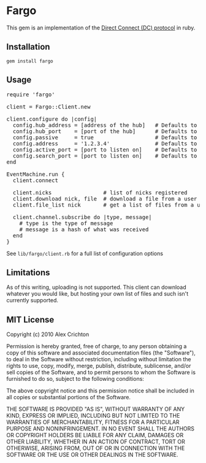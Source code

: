 # Fargo

This gem is an implementation of the [Direct Connect (DC) protocol](http://en.wikipedia.org/wiki/Direct_Connect_\(file_sharing\)) in ruby.

## Installation

`gem install fargo`

## Usage

<pre>
require 'fargo'

client = Fargo::Client.new

client.configure do |config|
  config.hub_address = [address of the hub]   # Defaults to 127.0.0.1
  config.hub_port    = [port of the hub]      # Defaults to 7314
  config.passive     = true                   # Defaults to false
  config.address     = '1.2.3.4'              # Defaults to machine IP
  config.active_port = [port to listen on]    # Defaults to 7315
  config.search_port = [port to listen on]    # Defaults to 7316
end

EventMachine.run {
  client.connect

  client.nicks                # list of nicks registered
  client.download nick, file  # download a file from a user
  client.file_list nick       # get a list of files from a user

  client.channel.subscribe do |type, message|
    # type is the type of message
    # message is a hash of what was received
  end
}
</pre>

See `lib/fargo/client.rb` for a full list of configuration options

## Limitations

As of this writing, uploading is not supported. This client can download whatever you would like, but hosting your own list of files and such isn't currently supported.

## MIT License

Copyright (c) 2010 Alex Crichton

Permission is hereby granted, free of charge, to any person obtaining a copy
of this software and associated documentation files (the "Software"), to deal
in the Software without restriction, including without limitation the rights
to use, copy, modify, merge, publish, distribute, sublicense, and/or sell
copies of the Software, and to permit persons to whom the Software is
furnished to do so, subject to the following conditions:

The above copyright notice and this permission notice shall be included in
all copies or substantial portions of the Software.

THE SOFTWARE IS PROVIDED "AS IS", WITHOUT WARRANTY OF ANY KIND, EXPRESS OR
IMPLIED, INCLUDING BUT NOT LIMITED TO THE WARRANTIES OF MERCHANTABILITY,
FITNESS FOR A PARTICULAR PURPOSE AND NONINFRINGEMENT. IN NO EVENT SHALL THE
AUTHORS OR COPYRIGHT HOLDERS BE LIABLE FOR ANY CLAIM, DAMAGES OR OTHER
LIABILITY, WHETHER IN AN ACTION OF CONTRACT, TORT OR OTHERWISE, ARISING FROM,
OUT OF OR IN CONNECTION WITH THE SOFTWARE OR THE USE OR OTHER DEALINGS IN
THE SOFTWARE.
